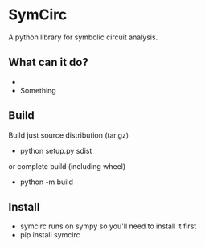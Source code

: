 # SymCirc

A python library for symbolic circuit analysis.

## What can it do?

* 
* Something

## Build

Build just source distribution (tar.gz)

* python setup.py sdist

or complete build (including wheel)

* python -m build

## Install
* symcirc runs on sympy so you'll need to install it first
* pip install symcirc
